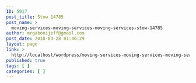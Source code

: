 ```yaml
---
ID: 5917
post_title: Stow 14785
post_name: >
  moving-services-moving-services-moving-services-stow-14785
author: mrgabonijeff@gmail.com
post_date: 2018-03-28 01:46:29
layout: page
link: >
  http://localhost/wordpress/moving-services-moving-services-moving-services-stow-14785/
published: true
tags: [ ]
categories: [ ]
---
```

